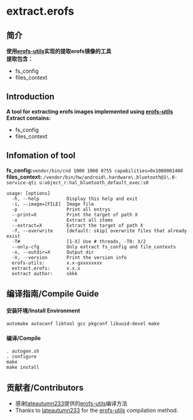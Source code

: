 **extract.erofs**
===========
## 简介
**使用[erofs-utils](https://github.com/hsiangkao/erofs-utils)实现的提取erofs镜像的工具**  
**提取包含：**
- fs_config
- files_context

## Introduction
**A tool for extracting erofs images implemented using [erofs-utils](https://github.com/hsiangkao/erofs-utils)**  
**Extract contains:**
- fs_config
- files_context

## Infomation of tool
**fs_config:**`vendor/bin/cnd 1000 1000 0755 capabilities=0x1000001400`  
**files_context:** `/vendor/bin/hw/android\.hardware\.bluetooth@1\.0-service-qti u:object_r:hal_bluetooth_default_exec:s0`

```
usage: [options]
  -h, --help          Display this help and exit
  -i, --image=[FILE]  Image file
  -p                  Print all entrys
  --print=X           Print the target of path X
  -x                  Extract all items
  --extract=X         Extract the target of path X
  -f, --overwrite     [default: skip] overwrite files that already exist
  -T#                 [1-X] Use # threads, -T0: X/2
  --only-cfg          Only extract fs_config and file_contexts
  -o, --outdir=X      Output dir
  -V, --version       Print the version info
  erofs-utils:        x.x-gxxxxxxxx
  extract.erofs:      x.x.x
  extract author:     skkk

```
## 编译指南/Compile Guide
#### 安装环境/Install Environment
```shell
automake autoconf libtool gcc pkgconf libuuid-devel make
```
#### 编译/Compile
```shell
. autogen.sh
. configure
make
make install
```  

## 贡献者/Contributors
- 感谢[lateautumn233](https://github.com/lateautumn233)提供的[erofs-utils](https://github.com/lateautumn233/erofs-utils)编译方法
- Thanks to [lateautumn233](https://github.com/lateautumn233) for the [erofs-utils](https://github.com/lateautumn233/erofs-utils) compilation method.
